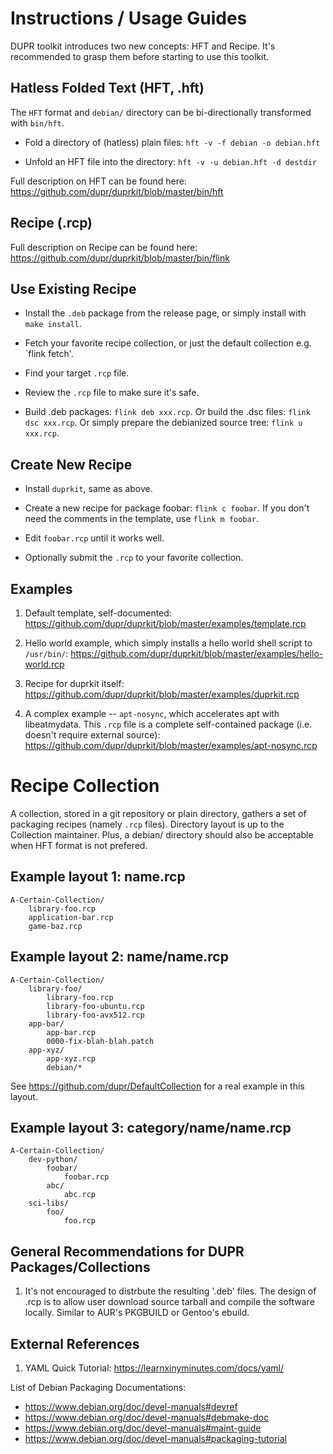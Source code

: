 # Instructions / Usage Guides

DUPR toolkit introduces two new concepts: HFT and Recipe. It's recommended
to grasp them before starting to use this toolkit.

## Hatless Folded Text (HFT, .hft)

The `HFT` format and `debian/` directory can be bi-directionally transformed
with `bin/hft`.

* Fold a directory of (hatless) plain files: `hft -v -f debian -o debian.hft`

* Unfold an HFT file into the directory: `hft -v -u debian.hft -d destdir`

Full description on HFT can be found here: https://github.com/dupr/duprkit/blob/master/bin/hft

## Recipe (.rcp)

Full description on Recipe can be found here: https://github.com/dupr/duprkit/blob/master/bin/flink

## Use Existing Recipe

* Install the `.deb` package from the release page, or simply install with `make install`.

* Fetch your favorite recipe collection, or just the default collection e.g. `flink fetch'.

* Find your target `.rcp` file.

* Review the `.rcp` file to make sure it's safe.

* Build .deb packages: `flink deb xxx.rcp`. Or build the .dsc files: `flink dsc
xxx.rcp`. Or simply prepare the debianized source tree: `flink u xxx.rcp`.

## Create New Recipe

* Install `duprkit`, same as above.

* Create a new recipe for package foobar: `flink c foobar`. If you don't need
the comments in the template, use `flink m foobar`.

* Edit `foobar.rcp` until it works well.

* Optionally submit the `.rcp` to your favorite collection.

## Examples

1. Default template, self-documented: https://github.com/dupr/duprkit/blob/master/examples/template.rcp

2. Hello world example, which simply installs a hello world shell script to `/usr/bin/`:
https://github.com/dupr/duprkit/blob/master/examples/hello-world.rcp

3. Recipe for duprkit itself: https://github.com/dupr/duprkit/blob/master/examples/duprkit.rcp

4. A complex example -- `apt-nosync`, which accelerates apt with libeatmydata.
This `.rcp` file is a complete self-contained package (i.e. doesn't require external source):
https://github.com/dupr/duprkit/blob/master/examples/apt-nosync.rcp

# Recipe Collection

A collection, stored in a git repository or plain directory, gathers a set
of packaging recipes (namely `.rcp` files). Directory layout is up to the
Collection maintainer. Plus, a debian/ directory should also be acceptable
when HFT format is not prefered.

## Example layout 1: name.rcp

```
A-Certain-Collection/
    library-foo.rcp
    application-bar.rcp
    game-baz.rcp
```

## Example layout 2: name/name.rcp

```
A-Certain-Collection/
    library-foo/
        library-foo.rcp
        library-foo-ubuntu.rcp
        library-foo-avx512.rcp
    app-bar/
        app-bar.rcp
        0000-fix-blah-blah.patch
    app-xyz/
        app-xyz.rcp
        debian/*
```

See https://github.com/dupr/DefaultCollection for a real example in this layout.

## Example layout 3: category/name/name.rcp

```
A-Certain-Collection/
    dev-python/
        foobar/
            foobar.rcp
        abc/
            abc.rcp
    sci-libs/
        foo/
            foo.rcp
```

## General Recommendations for DUPR Packages/Collections

1. It's not encouraged to distrbute the resulting '.deb' files.
   The design of .rcp is to allow user download source tarball and compile
   the software locally. Similar to AUR's PKGBUILD or Gentoo's ebuild.

## External References

1. YAML Quick Tutorial: https://learnxinyminutes.com/docs/yaml/

List of Debian Packaging Documentations:

* https://www.debian.org/doc/devel-manuals#devref
* https://www.debian.org/doc/devel-manuals#debmake-doc
* https://www.debian.org/doc/devel-manuals#maint-guide
* https://www.debian.org/doc/devel-manuals#packaging-tutorial
